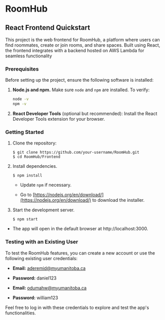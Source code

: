 # RoomHub

## React Frontend Quickstart
This project is the web frontend for RoomHub, a platform where users can find roommates, create or join rooms, and share spaces. Built using React, the frontend integrates with a backend hosted on AWS Lambda for seamless functionality

### Prerequisites

Before setting up the project, ensure the following software is installed:

1. **Node.js and npm.** Make sure `node` and `npm` are installed. To verify:
   ```bash
   node -v
   npm -v
    ```

2. **React Developer Tools** (optional but recommended): Install the React Developer Tools extension for your browser.

### Getting Started

1. Clone the repository:
    ```
    $ git clone https://github.com/your-username/RoomHub.git
    $ cd RoomHub/Frontend
    ```

2. Install dependencies.
    ```
    $ npm install
    ```
    - Update `npm` if necessary.

    - Go to [https://nodejs.org/en/download/](https://nodejs.org/en/download/) to download the installer.

3. Start the development server.
    ```
    $ npm start
    ```

- The app will open in the default browser at http://localhost:3000.

### Testing with an Existing User

To test the RoomHub features, you can create a new account or use the following existing user credentials:

- **Email:** aderemid@myumanitoba.ca
- **Password:** daniel123

- **Email:** odumahw@myumanitoba.ca
- **Password:** william123

Feel free to log in with these credentials to explore and test the app's functionalities.

